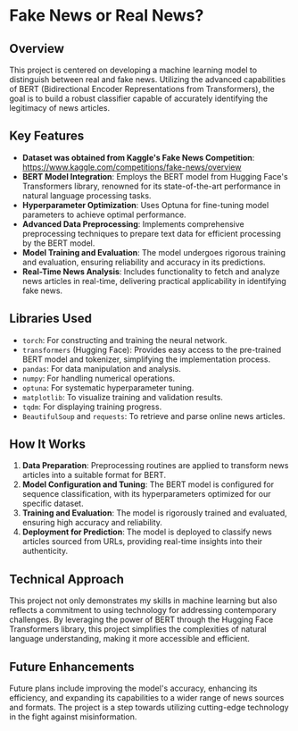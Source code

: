 # Fake News or Real News?

## Overview
This project is centered on developing a machine learning model to distinguish between real and fake news. Utilizing the advanced capabilities of BERT (Bidirectional Encoder Representations from Transformers), the goal is to build a robust classifier capable of accurately identifying the legitimacy of news articles.

## Key Features
- **Dataset was obtained from Kaggle's Fake News Competition**: https://www.kaggle.com/competitions/fake-news/overview 
- **BERT Model Integration**: Employs the BERT model from Hugging Face's Transformers library, renowned for its state-of-the-art performance in natural language processing tasks.
- **Hyperparameter Optimization**: Uses Optuna for fine-tuning model parameters to achieve optimal performance.
- **Advanced Data Preprocessing**: Implements comprehensive preprocessing techniques to prepare text data for efficient processing by the BERT model.
- **Model Training and Evaluation**: The model undergoes rigorous training and evaluation, ensuring reliability and accuracy in its predictions.
- **Real-Time News Analysis**: Includes functionality to fetch and analyze news articles in real-time, delivering practical applicability in identifying fake news.

## Libraries Used
- `torch`: For constructing and training the neural network.
- `transformers` (Hugging Face): Provides easy access to the pre-trained BERT model and tokenizer, simplifying the implementation process.
- `pandas`: For data manipulation and analysis.
- `numpy`: For handling numerical operations.
- `optuna`: For systematic hyperparameter tuning.
- `matplotlib`: To visualize training and validation results.
- `tqdm`: For displaying training progress.
- `BeautifulSoup` and `requests`: To retrieve and parse online news articles.

## How It Works
1. **Data Preparation**: Preprocessing routines are applied to transform news articles into a suitable format for BERT.
2. **Model Configuration and Tuning**: The BERT model is configured for sequence classification, with its hyperparameters optimized for our specific dataset.
3. **Training and Evaluation**: The model is rigorously trained and evaluated, ensuring high accuracy and reliability.
4. **Deployment for Prediction**: The model is deployed to classify news articles sourced from URLs, providing real-time insights into their authenticity.

## Technical Approach
This project not only demonstrates my skills in machine learning but also reflects a commitment to using technology for addressing contemporary challenges. By leveraging the power of BERT through the Hugging Face Transformers library, this project simplifies the complexities of natural language understanding, making it more accessible and efficient.

## Future Enhancements
Future plans include improving the model's accuracy, enhancing its efficiency, and expanding its capabilities to a wider range of news sources and formats. The project is a step towards utilizing cutting-edge technology in the fight against misinformation.

